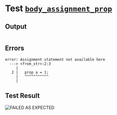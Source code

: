 # Test [`body_assignment_prop`](../doc/tests/statement_usage.md#L648)

## Output

```,plain
```

## Errors

```,plain
error: Assignment statement not available here
  ---> <from_str>:2:3
     |
   2 |   prop a = 1;
     |   ^^^^^^^^^^^
     |
```

## Test Result

![FAILED AS EXPECTED](../doc/tests/.test/body_assignment_prop.png)

